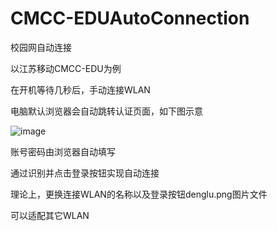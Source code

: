 # CMCC-EDUAutoConnection
校园网自动连接

以江苏移动CMCC-EDU为例

在开机等待几秒后，手动连接WLAN

电脑默认浏览器会自动跳转认证页面，如下图示意

![image](https://github.com/ChouDan6/CMCC-EDUAutoConnection/assets/87224319/00c46bcb-a962-4d29-a89c-9166cbf4bab2)

账号密码由浏览器自动填写

通过识别并点击登录按钮实现自动连接

理论上，更换连接WLAN的名称以及登录按钮denglu.png图片文件

可以适配其它WLAN

